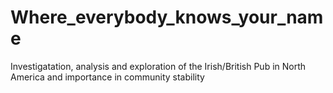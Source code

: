 # Where_everybody_knows_your_name
Investigatation, analysis and exploration of the Irish/British Pub in North America and importance in community stability
